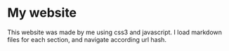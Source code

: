 My website
==========

This website was made by me using css3 and javascript. I load markdown files for each section, and navigate according url hash.
